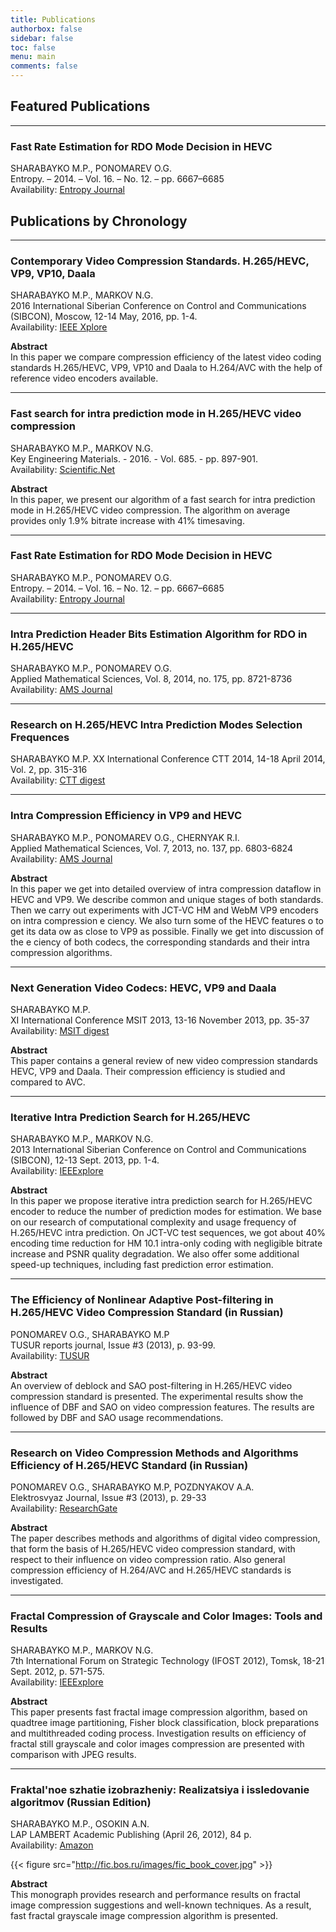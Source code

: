 ```yaml
---
title: Publications
authorbox: false
sidebar: false
toc: false
menu: main
comments: false
---
```


## Featured Publications

---

### Fast Rate Estimation for RDO Mode Decision in HEVC
SHARABAYKO M.P., PONOMAREV O.G. \
Entropy. – 2014. – Vol. 16. – No. 12. – pp. 6667–6685 \
Availability: [Entropy Journal](http://www.mdpi.com/1099-4300/16/12/6667)

## Publications by Chronology
--- 

### Contemporary Video Compression Standards. H.265/HEVC, VP9, VP10, Daala
SHARABAYKO M.P., MARKOV N.G. \
2016 International Siberian Conference on Control and Communications (SIBCON), Moscow, 12-14 May, 2016, pp. 1-4. \
Availability: [IEEE Xplore](http://ieeexplore.ieee.org/xpl/articleDetails.jsp?arnumber=7491791)

**Abstract**\
In this paper we compare compression efficiency of the latest video coding standards H.265/HEVC, VP9, VP10 and Daala to H.264/AVC with the help of reference video encoders available.

--- 

### Fast search for intra prediction mode in H.265/HEVC video compression
SHARABAYKO M.P., MARKOV N.G. \
Key Engineering Materials. - 2016. - Vol. 685. - pp. 897-901. \
Availability: [Scientific.Net](http://www.scientific.net/KEM.685.897)

**Abstract** \
In this paper, we present our algorithm of a fast search for intra prediction mode in H.265/HEVC video compression. The algorithm on average provides only 1.9% bitrate increase with 41% timesaving.

---

### Fast Rate Estimation for RDO Mode Decision in HEVC
SHARABAYKO M.P., PONOMAREV O.G. \
Entropy. – 2014. – Vol. 16. – No. 12. – pp. 6667–6685 \
Availability: [Entropy Journal](http://www.mdpi.com/1099-4300/16/12/6667)

---

### Intra Prediction Header Bits Estimation Algorithm for RDO in H.265/HEVC
SHARABAYKO M.P., PONOMAREV O.G.\
Applied Mathematical Sciences, Vol. 8, 2014, no. 175, pp. 8721-8736\
Availability: [AMS Journal](http://www.m-hikari.com/ams/ams-2014/ams-173-176-2014/sharabaykoAMS173-176-2014.pdf)

---

### Research on H.265/HEVC Intra Prediction Modes Selection Frequences
SHARABAYKO M.P.
XX International Conference CTT 2014, 14-18 April 2014, Vol. 2, pp. 315-316\
Availability: [CTT digest](http://portal.tpu.ru/files/conferences/ctt/proceedings/2014/vol2_2014.pdf)

---

### Intra Compression Efficiency in VP9 and HEVC
SHARABAYKO M.P., PONOMAREV O.G., CHERNYAK R.I. \
Applied Mathematical Sciences, Vol. 7, 2013, no. 137, pp. 6803-6824 \
Availability: [AMS Journal](http://www.m-hikari.com/ams/ams-2013/ams-137-140-2013/sharabaykoAMS137-140-2013.pdf)

**Abstract** \
In this paper we get into detailed overview of intra compression dataflow in HEVC and VP9. We describe common and unique stages of both standards. Then we carry out experiments with JCT-VC HM and WebM VP9 encoders on intra compression e ciency. We also turn some of the HEVC features o to get its data ow as close to VP9 as possible. Finally we get into discussion of the e ciency of both codecs, the corresponding standards and their intra compression algorithms.

---

### Next Generation Video Codecs: HEVC, VP9 and Daala
SHARABAYKO M.P. \
XI International Conference MSIT 2013, 13-16 November 2013, pp. 35-37 \
Availability: [MSIT digest](http://portal.tpu.ru/f_ic/files/science/activities/msit/msit2013.pdf)

**Abstract**\
This paper contains a general review of new video compression standards HEVC, VP9 and Daala. Their compression efficiency is studied and compared to AVC.

---

### Iterative Intra Prediction Search for H.265/HEVC
SHARABAYKO M.P., MARKOV N.G.\
2013 International Siberian Conference on Control and Communications (SIBCON), 12-13 Sept. 2013, pp. 1-4. \
Availability: [IEEExplore](http://ieeexplore.ieee.org/xpl/articleDetails.jsp?tp=&arnumber=6693615)

**Abstract**\
In this paper we propose iterative intra prediction search for H.265/HEVC encoder to reduce the number of prediction modes for estimation. We base on our research of computational complexity and usage frequency of H.265/HEVC intra prediction. On JCT-VC test sequences, we got about 40% encoding time reduction for HM 10.1 intra-only coding with negligible bitrate increase and PSNR quality degradation. We also offer some additional speed-up techniques, including fast prediction error estimation.

---

### The Efficiency of Nonlinear Adaptive Post-filtering in H.265/HEVC Video Compression Standard (in Russian)
PONOMAREV O.G., SHARABAYKO M.P\
TUSUR reports journal, Issue #3 (2013), p. 93-99.\
Availability: [TUSUR](http://www.tusur.ru/filearchive/reports-magazine/2013-29-3/093.pdf)

**Abstract** \
An overview of deblock and SAO post-filtering in H.265/HEVC video compression standard is presented. The experimental results show the influence of DBF and SAO on video compression features. The results are followed by DBF and SAO usage recommendations.

---

### Research on Video Compression Methods and Algorithms Efficiency of H.265/HEVC Standard (in Russian)
PONOMAREV O.G., SHARABAYKO M.P, POZDNYAKOV A.A. \
Elektrosvyaz Journal, Issue #3 (2013), p. 29-33 \
Availability: [ResearchGate](https://www.researchgate.net/publication/259957062________H.265HEVC/file/ef31752eb332076e25.pdf?ev=pub_int_doc_dl&origin=publication_detail&inViewer=true)

**Abstract** \
The paper describes methods and algorithms of digital video compression, that form the basis of H.265/HEVC video compression standard, with respect to their influence on video compression ratio. Also general compression efficiency of H.264/AVC and H.265/HEVC standards is investigated.

---

### Fractal Compression of Grayscale and Color Images: Tools and Results
SHARABAYKO M.P., MARKOV N.G. \
7th International Forum on Strategic Technology (IFOST 2012), Tomsk, 18-21 Sept. 2012, p. 571-575. \
Availability: [IEEExplore](http://ieeexplore.ieee.org/xpl/articleDetails.jsp?tp=&arnumber=6357622)

**Abstract** \
This paper presents fast fractal image compression algorithm, based on quadtree image partitioning, Fisher block classification, block preparations and multithreaded coding process. Investigation results on efficiency of fractal still grayscale and color images compression are presented with comparison with JPEG results.

---

### Fraktal'noe szhatie izobrazheniy: Realizatsiya i issledovanie algoritmov (Russian Edition)
SHARABAYKO M.P., OSOKIN A.N.\
LAP LAMBERT Academic Publishing (April 26, 2012), 84 p.\
Availability: [Amazon](http://www.amazon.com/Fraktalnoe-szhatie-izobrazheniy-Realizatsiya-issledovanie/dp/384737091X/ref=sr_1_1/189-0178267-5413750?s=books&ie=UTF8&qid=1391149126&sr=1-1)


{{< figure src="http://fic.bos.ru/images/fic_book_cover.jpg" >}}

**Abstract**\
This monograph provides research and performance results on fractal image compression suggestions and well-known techniques. As a result, fast fractal grayscale image compression algorithm is presented.

